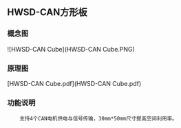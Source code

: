 ## HWSD-CAN方形板

### 概念图

![HWSD-CAN Cube](HWSD-CAN Cube.PNG)

### 原理图

 [HWSD-CAN Cube.pdf](HWSD-CAN Cube.pdf) 

### 功能说明

		支持4个CAN电机供电与信号传输，30mm*50mm尺寸提高空间利用率。